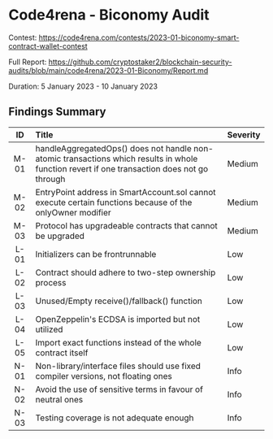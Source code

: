 # Code4rena - Biconomy Audit

Contest: https://code4rena.com/contests/2023-01-biconomy-smart-contract-wallet-contest

Full Report: https://github.com/cryptostaker2/blockchain-security-audits/blob/main/code4rena/2023-01-Biconomy/Report.md

Duration: 5 January 2023 - 10 January 2023

## Findings Summary

|  ID  | Title                                                                                                                                       | Severity |
| :--: | :------------------------------------------------------------------------------------------------------------------------------------------ | :------- |
| M-01 | handleAggregatedOps() does not handle non-atomic transactions which results in whole function revert if one transaction does not go through | Medium   |
| M-02 | EntryPoint address in SmartAccount.sol cannot execute certain functions because of the onlyOwner modifier                                   | Medium   |
| M-03 | Protocol has upgradeable contracts that cannot be upgraded                                                                                  | Medium   |
| L-01 | Initializers can be frontrunnable                                                                                                           | Low      |
| L-02 | Contract should adhere to two-step ownership process                                                                                        | Low      |
| L-03 | Unused/Empty receive()/fallback() function                                                                                                  | Low      |
| L-04 | OpenZeppelin's ECDSA is imported but not utilized                                                                                           | Low      |
| L-05 | Import exact functions instead of the whole contract itself                                                                                 | Low      |
| N-01 | Non-library/interface files should use fixed compiler versions, not floating ones                                                           | Info     |
| N-02 | Avoid the use of sensitive terms in favour of neutral ones                                                                                  | Info     |
| N-03 | Testing coverage is not adequate enough                                                                                                     | Info     |

